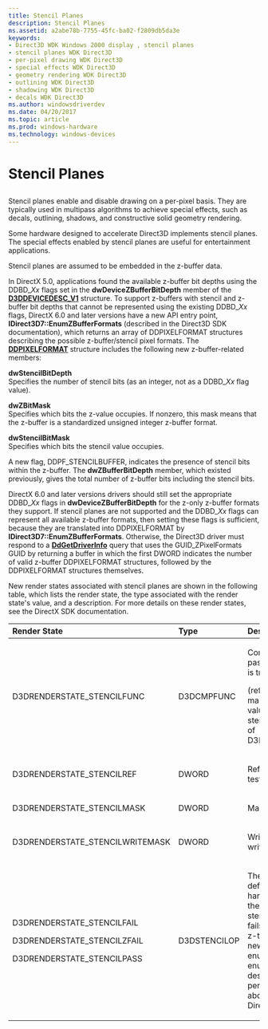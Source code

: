 ```yaml
---
title: Stencil Planes
description: Stencil Planes
ms.assetid: a2abe78b-7755-45fc-ba02-f2809db5da3e
keywords:
- Direct3D WDK Windows 2000 display , stencil planes
- stencil planes WDK Direct3D
- per-pixel drawing WDK Direct3D
- special effects WDK Direct3D
- geometry rendering WDK Direct3D
- outlining WDK Direct3D
- shadowing WDK Direct3D
- decals WDK Direct3D
ms.author: windowsdriverdev
ms.date: 04/20/2017
ms.topic: article
ms.prod: windows-hardware
ms.technology: windows-devices
---
```


# Stencil Planes


## <span id="ddk_stencil_planes_gg"></span><span id="DDK_STENCIL_PLANES_GG"></span>


Stencil planes enable and disable drawing on a per-pixel basis. They are typically used in multipass algorithms to achieve special effects, such as decals, outlining, shadows, and constructive solid geometry rendering.

Some hardware designed to accelerate Direct3D implements stencil planes. The special effects enabled by stencil planes are useful for entertainment applications.

Stencil planes are assumed to be embedded in the z-buffer data.

In DirectX 5.0, applications found the available z-buffer bit depths using the DDBD\_*Xx* flags set in the **dwDeviceZBufferBitDepth** member of the [**D3DDEVICEDESC\_V1**](https://msdn.microsoft.com/library/windows/hardware/ff544689) structure. To support z-buffers with stencil and z-buffer bit depths that cannot be represented using the existing DDBD\_*Xx* flags, DirectX 6.0 and later versions have a new API entry point, **IDirect3D7::EnumZBufferFormats** (described in the Direct3D SDK documentation), which returns an array of DDPIXELFORMAT structures describing the possible z-buffer/stencil pixel formats. The [**DDPIXELFORMAT**](https://msdn.microsoft.com/library/windows/hardware/ff550274) structure includes the following new z-buffer-related members:

<span id="dwStencilBitDepth"></span><span id="dwstencilbitdepth"></span><span id="DWSTENCILBITDEPTH"></span>**dwStencilBitDepth**  
Specifies the number of stencil bits (as an integer, not as a DDBD\_*Xx* flag value).

<span id="dwZBitMask"></span><span id="dwzbitmask"></span><span id="DWZBITMASK"></span>**dwZBitMask**  
Specifies which bits the z-value occupies. If nonzero, this mask means that the z-buffer is a standardized unsigned integer z-buffer format.

<span id="dwStencilBitMask"></span><span id="dwstencilbitmask"></span><span id="DWSTENCILBITMASK"></span>**dwStencilBitMask**  
Specifies which bits the stencil value occupies.

A new flag, DDPF\_STENCILBUFFER, indicates the presence of stencil bits within the z-buffer. The **dwZBufferBitDepth** member, which existed previously, gives the total number of z-buffer bits including the stencil bits.

DirectX 6.0 and later versions drivers should still set the appropriate DDBD\_*Xx* flags in **dwDeviceZBufferBitDepth** for the z-only z-buffer formats they support. If stencil planes are not supported and the DDBD\_*Xx* flags can represent all available z-buffer formats, then setting these flags is sufficient, because they are translated into DDPIXELFORMAT by **IDirect3D7::EnumZBufferFormats**. Otherwise, the Direct3D driver must respond to a [**DdGetDriverInfo**](https://msdn.microsoft.com/library/windows/hardware/ff549404) query that uses the GUID\_ZPixelFormats GUID by returning a buffer in which the first DWORD indicates the number of valid z-buffer DDPIXELFORMAT structures, followed by the DDPIXELFORMAT structures themselves.

New render states associated with stencil planes are shown in the following table, which lists the render state, the type associated with the render state's value, and a description. For more details on these render states, see the DirectX SDK documentation.

<table>
<colgroup>
<col width="33%" />
<col width="33%" />
<col width="33%" />
</colgroup>
<thead>
<tr class="header">
<th align="left">Render State</th>
<th align="left">Type</th>
<th align="left">Description</th>
</tr>
</thead>
<tbody>
<tr class="odd">
<td align="left"><p>D3DRENDERSTATE_STENCILFUNC</p></td>
<td align="left"><p>D3DCMPFUNC</p></td>
<td align="left"><p>Comparison function. The test passes if the following expression is true:</p>
<p>(ref & mask) OPERATION (stencil & mask) where <em>ref</em> is the reference value, <em>stencil</em> is the value in the stencil buffer, and <em>mask</em> is the value of D3DRENDERSTATE_STENCILMASK.</p></td>
</tr>
<tr class="even">
<td align="left"><p>D3DRENDERSTATE_STENCILREF</p></td>
<td align="left"><p>DWORD</p></td>
<td align="left"><p>Reference value used in the stencil test.</p></td>
</tr>
<tr class="odd">
<td align="left"><p>D3DRENDERSTATE_STENCILMASK</p></td>
<td align="left"><p>DWORD</p></td>
<td align="left"><p>Mask value used in the stencil test.</p></td>
</tr>
<tr class="even">
<td align="left"><p>D3DRENDERSTATE_STENCILWRITEMASK</p></td>
<td align="left"><p>DWORD</p></td>
<td align="left"><p>Write mask applied to any values written to the stencil buffer.</p></td>
</tr>
<tr class="odd">
<td align="left"><p>D3DRENDERSTATE_STENCILFAIL</p>
<p>D3DRENDERSTATE_STENCILZFAIL</p>
<p>D3DRENDERSTATE_STENCILPASS</p></td>
<td align="left"><p>D3DSTENCILOP</p></td>
<td align="left"><p>These new render states are defined, respectively, to inform the hardware about what to do when the stencil test fails, when the stencil test passes but the z-test fails, and when both the stencil and z-tests pass. The values of these new render states can be set to enumerators of the D3DSTENCILOP enumerated type, which specify the desired stencil operation to be performed. For more information about D3DSTENCILOP, see the DirectX SDK documentation.</p></td>
</tr>
</tbody>
</table>

 

 

 





